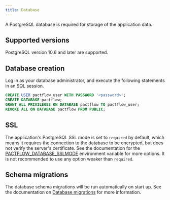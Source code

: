 ```yaml
---
title: Database
---
```


A PostgreSQL database is required for storage of the application data.

## Supported versions

PostgreSQL version 10.6 and later are supported.

## Database creation

Log in as your database administrator, and execute the following statements in an SQL session.

```sql
CREATE USER pactflow_user WITH PASSWORD '<password>';
CREATE DATABASE pactflow;
GRANT ALL PRIVILEGES ON DATABASE pactflow TO pactflow_user;
REVOKE ALL ON DATABASE pactflow FROM PUBLIC;
```

## SSL

The application's PostgreSQL SSL mode is set to `required` by default, which means it requires the connection to the database to be encrypted, but does not verify the server's certificate. See the documentation for the [PACTFLOW_DATABASE_SSLMODE](/docs/on-premises/environment-variables/#pactflow_database_sslmode) environment variable for more options. It is not recommended to use any option weaker than `required`.

## Schema migrations

The database schema migrations will be run automatically on start up. See the documentation on [Database migrations](/docs/on-premises/upgrading/database-migrations) for more information.